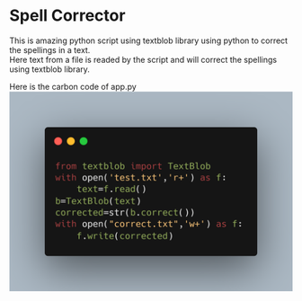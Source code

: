 # Spell Corrector 

This is amazing python script using textblob library using python to correct the spellings in a text.  
Here text from a file is readed by the script and will correct the spellings using textblob library.  

Here is the carbon code of app.py
![carbon code](carbon_code.png)
